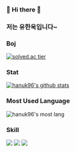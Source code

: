 ### 👋 Hi there 👋

### 저는 유한욱입니다~

### Boj
[![solved.ac tier](http://mazassumnida.wtf/api/generate_badge?boj=gi7182)](https://solved.ac/gi7182)

### Stat
[![hanuk96's github stats](https://github-readme-stats.vercel.app/api?username=ttttoooommm)](https://github.com/anuraghazra/github-readme-stats)

### Most Used Language
![hanuk96's most lang](https://github-readme-stats.vercel.app/api/top-langs/?username=hanuk96&theme=dark)

### Skill
<img src="https://img.shields.io/badge/Java-007396?style=flat-square&logo=Java&logoColor=white">
<img src="https://img.shields.io/badge/Python-3766AB?style=flat-square&logo=Python&logoColor=white">
<img src="https://img.shields.io/badge/JavaScript-F7DF1E?style=flat-square&logo=JavaScript&logoColor=white">
